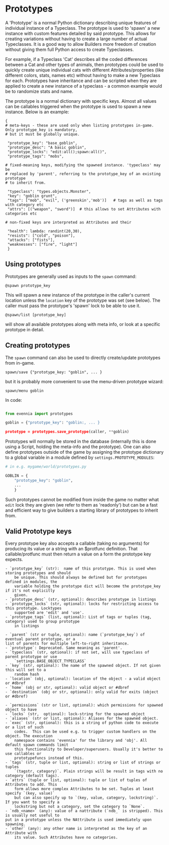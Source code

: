 # Prototypes

A 'Prototype' is a normal Python dictionary describing unique features of individual instance of a
Typeclass. The prototype is used to 'spawn' a new instance with custom features detailed by said
prototype. This allows for creating variations without having to create a large number of actual
Typeclasses. It is a good way to allow Builders more freedom of creation without giving them full
Python access to create Typeclasses.

For example, if a Typeclass 'Cat' describes all the coded differences between a Cat and
other types of animals, then prototypes could be used to quickly create unique individual cats with
different Attributes/properties (like different colors, stats, names etc) without having to make a new
Typeclass for each. Prototypes have inheritance and can be scripted when they are applied to create
a new instance of a typeclass - a common example would be to randomize stats and name.

The prototype is a normal dictionary with specific keys. Almost all values can be callables
triggered when the prototype is used to spawn a new instance. Below is an example:

```
{
# meta-keys - these are used only when listing prototypes in-game. Only prototype_key is mandatory,
# but it must be globally unique.

 "prototype_key": "base_goblin",
 "prototype_desc": "A basic goblin",
 "prototype_locks": "edit:all();spawn:all()",
 "prototype_tags": "mobs",

# fixed-meaning keys, modifying the spawned instance. 'typeclass' may be
# replaced by 'parent', referring to the prototype_key of an existing prototype
# to inherit from.

 "typeclass": "types.objects.Monster",
 "key": "goblin grunt",
 "tags": ["mob", "evil", ('greenskin','mob')]   # tags as well as tags with category etc
 "attrs": [("weapon", "sword")]  # this allows to set Attributes with categories etc

# non-fixed keys are interpreted as Attributes and their

 "health": lambda: randint(20,30),
 "resists": ["cold", "poison"],
 "attacks": ["fists"],
 "weaknesses": ["fire", "light"]
 }

```
## Using prototypes

Prototypes are generally used as inputs to the `spawn` command:

    @spawn prototype_key

This will spawn a new instance of the prototype in the caller's current location unless the
`location` key of the prototype was set (see below). The caller must pass the prototype's 'spawn'
lock to be able to use it.

    @spawn/list [prototype_key]

will show all available prototypes along with meta info, or look at a specific prototype in detail.


## Creating prototypes

The `spawn` command can also be used to directly create/update prototypes from in-game.

    spawn/save {"prototype_key: "goblin", ... }

but it is probably more convenient to use the menu-driven prototype wizard:

    spawn/menu goblin

In code:

```python

from evennia import prototypes

goblin = {"prototype_key": "goblin:, ... }

prototype = prototypes.save_prototype(caller, **goblin)

```

Prototypes will normally be stored in the database (internally this is done using a Script, holding
the meta-info and the prototype). One can also define prototypes outside of the game by assigning
the prototype dictionary to a global variable in a module defined by `settings.PROTOTYPE_MODULES`:

```python
# in e.g. mygame/world/prototypes.py

GOBLIN = {
    "prototype_key": "goblin",
    ...
    }

```

Such prototypes cannot be modified from inside the game no matter what `edit` lock they are given
(we refer to them as 'readonly') but can be a fast and efficient way to give builders a starting
library of prototypes to inherit from.

## Valid Prototype keys

Every prototype key also accepts a callable (taking no arguments) for producing its value or a
string with an $protfunc definition. That callable/protfunc must then return a value on a form the
prototype key expects.

    - `prototype_key` (str):  name of this prototype. This is used when storing prototypes and should
        be unique. This should always be defined but for prototypes defined in modules, the
        variable holding the prototype dict will become the prototype_key if it's not explicitly
        given.
    - `prototype_desc` (str, optional): describes prototype in listings
    - `prototype_locks` (str, optional): locks for restricting access to this prototype. Locktypes
        supported are 'edit' and 'use'.
    - `prototype_tags` (list, optional): List of tags or tuples (tag, category) used to group prototype
        in listings

    - `parent` (str or tuple, optional): name (`prototype_key`) of eventual parent prototype, or a
	list of parents for multiple left-to-right inheritance.
    - `prototype`: Deprecated. Same meaning as 'parent'.
    - `typeclass` (str, optional): if not set, will use typeclass of parent prototype or use
        `settings.BASE_OBJECT_TYPECLASS`
    - `key` (str, optional): the name of the spawned object. If not given this will set to a
        random hash
    - `location` (obj, optional): location of the object - a valid object or #dbref
    - `home` (obj or str, optional): valid object or #dbref
    - `destination` (obj or str, optional): only valid for exits (object or #dbref)

    - `permissions` (str or list, optional): which permissions for spawned object to have
    - `locks` (str,  optional): lock-string for the spawned object
    - `aliases` (str or list, optional): Aliases for the spawned object.
    - `exec` (str, optional): this is a string of python code to execute or a list of such
        codes.  This can be used e.g. to trigger custom handlers on the object. The execution
        namespace contains 'evennia' for the library and 'obj'. All default spawn commands limit
        this functionality to Developer/superusers. Usually it's better to use callables or
        prototypefuncs instead of this.
    - `tags` (str, tuple or list, optional): string or list of strings or tuples
        `(tagstr, category)`. Plain strings will be result in tags with no category (default tags).
    - `attrs` (tuple or list, optional): tuple or list of tuples of Attributes to add. This
        form allows more complex Attributes to be set. Tuples at least specify `(key, value)`
        but can also specify up to `(key, value, category, lockstring)`. If you want to specify a
        lockstring but not a category, set the category to `None`.
    - `ndb_<name>` (any): value of a nattribute (`ndb_` is stripped). This is usually not useful to
	put in a prototype unless the NAttribute is used immediately upon spawning.
    - `other` (any): any other name is interpreted as the key of an Attribute with
        its value. Such Attributes have no categories.
